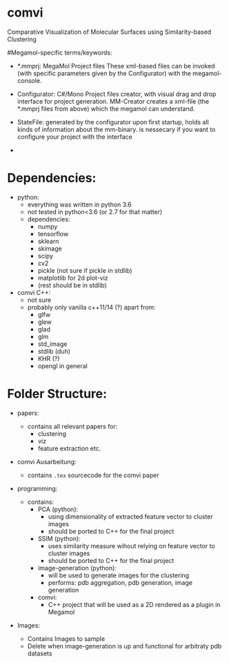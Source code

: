 # comvi
Comparative Visualization of Molecular Surfaces using Similarity-based Clustering

#Megamol-specific terms/keywords:

- *.mmprj: MegaMol Project files
    These xml-based files can be invoked (with specific parameters given by the Configurator) with the megamol-console.

- Configurator: C#/Mono Project files creator, with visual drag and drop interface for project generation.
    MM-Creator creates a xml-file (the *.mmprj files from above) which the megamol can understand.

- StateFile:
	generated by the configurator upon first startup, holds all kinds of information about the mm-binary.
	is nessecary if you want to configure your project with the interface

-


# Dependencies:
- python:
    - everything was written in python 3.6
    - not tested in  python<3.6 (or 2.7 for that matter)
    - dependencies:
        - numpy
        - tensorflow
        - sklearn
        - skimage
        - scipy
        - cv2
        - pickle (not sure if pickle in stdlib)
        - matplotlib for 2d plot-viz
        - (rest should be in stdlib)
- comvi C++:
    - not sure
    - probably only vanilla c++11/14 (?) apart from:
        - glfw
        - glew
        - glad
        - glm
        - std_image
        - stdlib (duh)
        - KHR (?)
        - opengl in general

# Folder Structure:
- papers:
    - contains all relevant papers for:
        - clustering
        - viz
        - feature extraction etc. 
- comvi Ausarbeitung:
    - contains `.tex` sourcecode for the comvi paper

- programming:
    - contains:
        - PCA (python):
            - using dimensionality of extracted feature vector to cluster images
            - should be ported to C++ for the final project
        - SSIM (python):
            - uses similarity measure wihout relying on feature vector to cluster images
            - should be ported to C++ for the final project
        - image-generation (python):
            - will be used to generate images for the clustering 
            - performs: pdb aggregation, pdb generation, image generation
        - comvi: 
            - C++ project that will be used as a 2D rendered as a plugin in Megamol

- Images:
    - Contains Images to sample 
    - Delete when image-generation is up and functional for arbitraty pdb datasets
